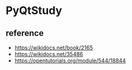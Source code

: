 # PyQtStudy

## reference

- https://wikidocs.net/book/2165
- https://wikidocs.net/35486
- https://opentutorials.org/module/544/18844
